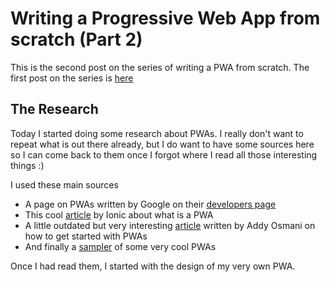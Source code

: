 Writing a Progressive Web App from scratch (Part 2)
===================================================

This is the second post on the series of writing a PWA from scratch. The first post on the series is [here](https://gabyvs.github.io/posts/pwa1.md)

## The Research

Today I started doing some research about PWAs. I really don't want to repeat what is out there already, but I do want to have some sources here so I can come back
to them once I forgot where I read all those interesting things :)

I used these main sources

* A page on PWAs written by Google on their [developers page](https://developers.google.com/web/progressive-web-apps/)
* This cool [article](http://blog.ionic.io/what-is-a-progressive-web-app/) by Ionic about what is a PWA
* A little outdated but very interesting [article](https://developers.google.com/web/updates/2015/12/getting-started-pwa) written by Addy Osmani on how to get started with PWAs
* And finally a [sampler](https://pwa.rocks/) of some very cool PWAs 

Once I had read them, I started with the design of my very own PWA.
